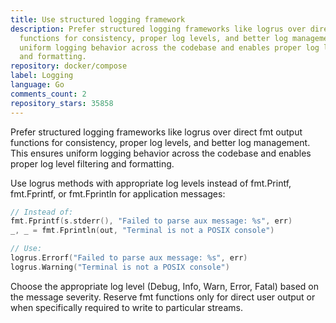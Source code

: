 ```yaml
---
title: Use structured logging framework
description: Prefer structured logging frameworks like logrus over direct fmt output
  functions for consistency, proper log levels, and better log management. This ensures
  uniform logging behavior across the codebase and enables proper log level filtering
  and formatting.
repository: docker/compose
label: Logging
language: Go
comments_count: 2
repository_stars: 35858
---
```


Prefer structured logging frameworks like logrus over direct fmt output functions for consistency, proper log levels, and better log management. This ensures uniform logging behavior across the codebase and enables proper log level filtering and formatting.

Use logrus methods with appropriate log levels instead of fmt.Printf, fmt.Fprintf, or fmt.Fprintln for application messages:

```go
// Instead of:
fmt.Fprintf(s.stderr(), "Failed to parse aux message: %s", err)
_, _ = fmt.Fprintln(out, "Terminal is not a POSIX console")

// Use:
logrus.Errorf("Failed to parse aux message: %s", err)
logrus.Warning("Terminal is not a POSIX console")
```

Choose the appropriate log level (Debug, Info, Warn, Error, Fatal) based on the message severity. Reserve fmt functions only for direct user output or when specifically required to write to particular streams.